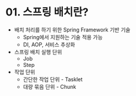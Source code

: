 # 01. 스프링 배치란?

- 배치 처리를 하기 위한 Spring Framework 기반 기술
  - Spring에서 지원하는 기술 적용 가능
  - DI, AOP, 서비스 추상화
- 스프링 배치 실행 단위 
  - Job
  - Step
- 작업 단위
  - 간단한 작업 단위 - Tasklet
  - 대량 묶음 단위 - Chunk
